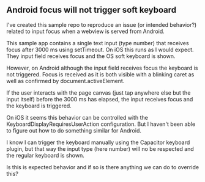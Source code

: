 ## Android focus will not trigger soft keyboard

I've created this sample repo to reproduce an issue (or intended behavior?) related to input focus when a webview is served from Android.

This sample app contains a single text input (type number) that receives focus after 3000 ms using setTimeout. On iOS this runs as I would expect. They input field receives focus and the OS soft keyboard is shown.

However, on Android although the input field receives focus the keyboard is not triggered. Focus is received as it is both visible with a blinking caret as well as confirmed by document.activeElement.

If the user interacts with the page canvas (just tap anywhere else but the input itself) before the 3000 ms has elapsed, the input receives focus and the keyboard is triggered.

On iOS it seems this behavior can be controlled with the KeyboardDisplayRequiresUserAction configuration. But I haven't been able to figure out how to do something similar for Android.

I know I can trigger the keyboard manually using the Capacitor keyboard plugin, but that way the input type (here number) will no be respected and the regular keyboard is shown.

Is this is expected behavior and if so is there anything we can do to override this?
